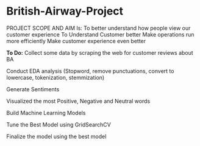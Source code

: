 # British-Airway-Project
PROJECT SCOPE AND AIM Is:
To better understand how people view our customer experience
To Understand Customer better
Make operations run more efficiently
Make customer experience even better

**To Do:**
Collect some data by scraping the web for customer reviews about BA

Conduct EDA analysis (Stopword, remove punctuations, convert to lowercase, tokenization, stemmization)

Generate Sentiments

Visualized the most Positive, Negative and Neutral words

Build Machine Learning Models

Tune the Best Model using GridSearchCV

Finalize the model using the best model
